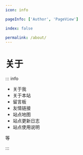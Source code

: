 ```yaml
---
icon: info

pageInfo: ['Author', 'PageView']

index: false

permalink: /about/
---
```


# 关于

::: info

- 关于我
- 关于本站
- 留言板
- 友情链接
- 站点地图
- 站点更新日志
- 站点使用说明

等

:::

<Catalog base='/about/' />

